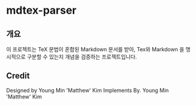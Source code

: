 # mdtex-parser

## 개요

이 프로젝트는 TeX 문법이 혼합된 Markdown 문서를 받아, Tex와 Markdown 을 명시적으로 구분할 수 있는지 개념을 검증하는 프로젝트입니다.

## Credit

Designed by Young Min 'Matthew' Kim
Implements By. Young Min 'Matthew' Kim

